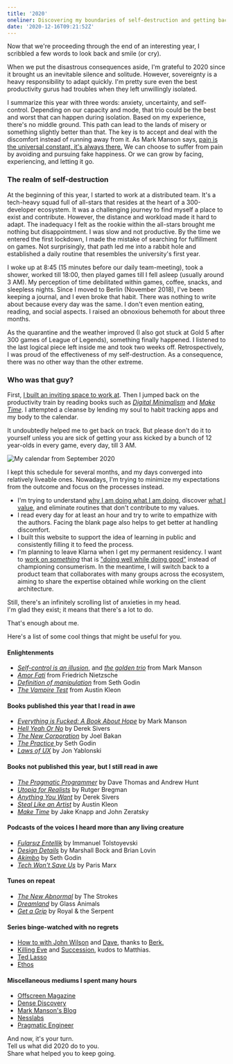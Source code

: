 ```yaml
---
title: '2020'
oneliner: Discovering my boundaries of self-destruction and getting back like nothing happened.
date: '2020-12-16T09:21:52Z'
---
```


Now that we're proceeding through the end of an interesting year, I scribbled a few words to look back and smile (or cry).

When we put the disastrous consequences aside, I'm grateful to 2020 since it brought us an inevitable silence and solitude. However, sovereignty is a heavy responsibility to adapt quickly. I'm pretty sure even the best productivity gurus had troubles when they left unwillingly isolated.

I summarize this year with three words: anxiety, uncertainty, and self-control. Depending on our capacity and mode, that trio could be the best and worst that can happen during isolation. Based on my experience, there's no middle ground. This path can lead to the lands of misery or something slightly better than that. The key is to accept and deal with the discomfort instead of running away from it. As Mark Manson says, [pain is the universal constant, it's always there.](../books/everything-is-fucked.md) We can choose to suffer from pain by avoiding and pursuing fake happiness. Or we can grow by facing, experiencing, and letting it go.

### The realm of self-destruction

At the beginning of this year, I started to work at a distributed team. It's a tech-heavy squad full of all-stars that resides at the heart of a 300-developer ecosystem. It was a challenging journey to find myself a place to exist and contribute. However, the distance and workload made it hard to adapt. The inadequacy I felt as the rookie within the all-stars brought me nothing but disappointment. I was slow and not productive. By the time we entered the first lockdown, I made the mistake of searching for fulfillment on games. Not surprisingly, that path led me into a rabbit hole and established a daily routine that resembles the university's first year.

I woke up at 8:45 (15 minutes before our daily team-meeting), took a shower, worked till 18:00, then played games till I fell asleep (usually around 3 AM). My perception of time debilitated within games, coffee, snacks, and sleepless nights. Since I moved to Berlin (November 2018), I've been keeping a journal, and I even broke that habit. There was nothing to write about because every day was the same. I don't even mention eating, reading, and social aspects. I raised an obnoxious behemoth for about three months.

As the quarantine and the weather improved (I also got stuck at Gold 5 after 300 games of League of Legends), something finally happened. I listened to the last logical piece left inside me and took two weeks off. Retrospectively, I was proud of the effectiveness of my self-destruction. As a consequence, there was no other way than the other extreme.

### Who was that guy?

First, [I built an inviting space to work at](https://twitter.com/altaywtf/status/1296808857608622088). Then I jumped back on the productivity train by reading books such as [_Digital Minimalism_](https://www.calnewport.com/books/digital-minimalism) and [_Make Time_](../books/make-time). I attempted a cleanse by lending my soul to habit tracking apps and my body to the calendar.

It undoubtedly helped me to get back on track. But please don't do it to yourself unless you are sick of getting your ass kicked by a bunch of 12 year-olds in every game, every day, till 3 AM.

![My calendar from September 2020](/images/blog/2020/calendar.png)

I kept this schedule for several months, and my days converged into relatively liveable ones. Nowadays, I'm trying to minimize my expectations from the outcome and focus on the processes instead.

- I'm trying to understand [why I am doing what I am doing](../notes/why-we-are-doing-what-we-are-doing.md), discover [what I value](../notes/values.md), and eliminate routines that don't contribute to my values.
- I read every day for at least an hour and try to write to empathize with the authors. Facing the blank page also helps to get better at handling discomfort.
- I built this website to support the idea of learning in public and consistently filling it to feed the process.
- I'm planning to leave Klarna when I get my permanent residency. I want to [work on _something_](../notes/building-things.md) that is ["doing well while doing good"](https://www.theglobeandmail.com/opinion/article-new-corporations-are-up-to-the-same-old-tricks/) instead of championing consumerism. In the meantime, I will switch back to a product team that collaborates with many groups across the ecosystem, aiming to share the expertise obtained while working on the client architecture.

Still, there's an infinitely scrolling list of anxieties in my head.\
I'm glad they exist; it means that there's a lot to do.

That's enough about me.

Here's a list of some cool things that might be useful for you.

#### Enlightenments

- [_Self-control is an illusion_](../notes/self-control.md), and [_the golden trio_](https://markmanson.net/how-to-get-better) from Mark Manson
- [_Amor Fati_](https://www.youtube.com/watch?v=2Xzh1BjCA5Q) from Friedrich Nietzsche
- [_Definition of manipulation_](../notes/manipulation.md) from Seth Godin
- [_The Vampire Test_](https://austinkleon.com/2020/12/08/the-vampire-test/) from Austin Kleon

#### Books published this year that I read in awe

- [_Everything is Fucked: A Book About Hope_](https://markmanson.net/books/everything-is-fucked) by Mark Manson
- [_Hell Yeah Or No_](https://sive.rs/n) by Derek Sivers
- [_The New Corporation_](https://www.penguinrandomhouse.com/books/621948/the-new-corporation-by-joel-bakan/) by Joel Bakan
- [_The Practice_ ](https://seths.blog/thepractice/) by Seth Godin
- [_Laws of UX_](https://lawsofux.com) by Jon Yablonski

#### Books not published this year, but I still read in awe

- [_The Pragmatic Programmer_](https://pragprog.com/titles/tpp20/the-pragmatic-programmer-20th-anniversary-edition/) by Dave Thomas and Andrew Hunt
- [_Utopia for Realists_](https://www.rutgerbregman.com/books) by Rutger Bregman
- [_Anything You Want_](https://sive.rs/a) by Derek Sivers
- [_Steal Like an Artist_](https://austinkleon.com/steal/) by Austin Kleon
- [_Make Time_](https://maketime.blog) by Jake Knapp and John Zeratsky

#### Podcasts of the voices I heard more than any living creature

- [_Fularsız Entellik_](https://fularsizentellik.com/podcast) by Immanuel Tolstoyevski
- [_Design Details_](https://designdetails.fm) by Marshall Bock and Brian Lovin
- [_Akimbo_](https://www.akimbo.link) by Seth Godin
- [_Tech Won't Save Us_](https://www.techwontsave.us) by Paris Marx

#### Tunes on repeat

- [_The New Abnormal_](https://open.spotify.com/album/2xkZV2Hl1Omi8rk2D7t5lN?si=1S12WMUXQJeAUuOKn2O7lg) by The Strokes
- [_Dreamland_](https://open.spotify.com/album/5bfpRtBW7RNRdsm3tRyl3R?si=mzc6tiC_Td-Y4zIgqGr3EQ) by Glass Animals
- [_Get a Grip_](https://open.spotify.com/album/2Yn5QhZEEoDl1MDMVjY3Ao?si=DLxQdJKKSJuqedEB9j6OhQ) by Royal & the Serpent

#### Series binge-watched with no regrets

- [How to with John Wilson](https://www.imdb.com/title/tt10801534/) and [Dave](https://www.imdb.com/title/tt8531222/), thanks to [Berk.](https://berk.studio)
- [Killing Eve](https://www.imdb.com/title/tt7016936) and [Succession](https://www.imdb.com/title/tt7660850/), kudos to Matthias.
- [Ted Lasso](https://www.imdb.com/title/tt10986410/?ref_=rvi_tt)
- [Ethos](https://www.imdb.com/title/tt11301642/)

#### Miscellaneous mediums I spent many hours

- [Offscreen Magazine](https://offscreenmag.com)
- [Dense Discovery](https://densediscovery.com)
- [Mark Manson's Blog](https://markmanson.net)
- [Nesslabs](https://nesslabs.com)
- [Pragmatic Engineer](https://blog.pragmaticengineer.com/now/)

And now, it's your turn. \
Tell us what did 2020 do to you. \
Share what helped you to keep going.
